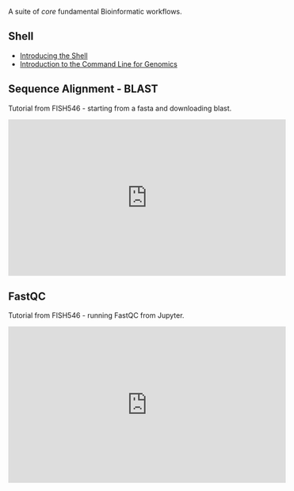 A suite of _core_ fundamental Bioinformatic workflows.

## Shell
- [Introducing the Shell](http://swcarpentry.github.io/shell-novice/01-intro/)
- [Introduction to the Command Line for Genomics](https://datacarpentry.org/shell-genomics/)


## Sequence Alignment - BLAST

Tutorial from FISH546 - starting from a fasta and downloading blast.

<iframe width="560" height="315" src="https://www.youtube.com/embed/i2RcnuT5DRY?start=605" frameborder="0" allow="accelerometer; autoplay; clipboard-write; encrypted-media; gyroscope; picture-in-picture" allowfullscreen></iframe>


## FastQC  

Tutorial from FISH546 - running FastQC from Jupyter.

<iframe width="560" height="315" src="https://www.youtube.com/embed/5LYnq84Pjzk" frameborder="0" allow="accelerometer; autoplay; clipboard-write; encrypted-media; gyroscope; picture-in-picture" allowfullscreen></iframe>
